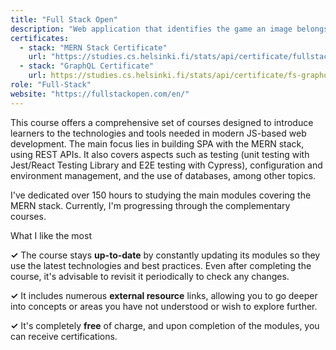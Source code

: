 ```yaml
---
title: "Full Stack Open"
description: "Web application that identifies the game an image belongs to using CNNs. Final Degree Project for the university"
certificates:
  - stack: "MERN Stack Certificate"
    url: "https://studies.cs.helsinki.fi/stats/api/certificate/fullstackopen/en/1ddcf1ff6577f319d788e1924d5d54bf"
  - stack: "GraphQL Certificate"
    url: https://studies.cs.helsinki.fi/stats/api/certificate/fs-graphql/en/a4e5298814053677468bc1e0f201bcfc
role: "Full-Stack"
website: "https://fullstackopen.com/en/"
---
```


This course offers a comprehensive set of courses designed to introduce learners to the technologies and tools needed in modern JS-based web development. The main focus lies in building SPA with the MERN stack, using REST APIs. It also covers aspects such as testing (unit testing with Jest/React Testing Library and E2E testing with Cypress), configuration and environment management, and the use of databases, among other topics.

I've dedicated over 150 hours to studying the main modules covering the MERN stack. Currently, I'm progressing through the complementary courses.

What I like the most

<b>✓</b> The course stays <b>up-to-date</b> by constantly updating its modules so they use the latest technologies and best practices. Even after completing the course, it's advisable to revisit it periodically to check any changes.

<b>✓</b> It includes numerous <b>external resource</b> links, allowing you to go deeper into concepts or areas you have not understood or wish to explore further.

<b>✓</b> It's completely <b>free</b> of charge, and upon completion of the modules, you can receive certifications.
